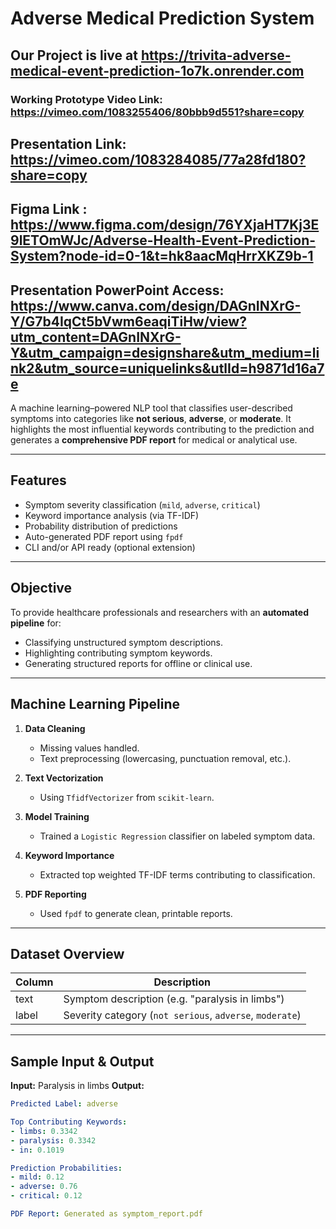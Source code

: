 #  Adverse Medical Prediction System


## Our Project is live at https://trivita-adverse-medical-event-prediction-1o7k.onrender.com

### Working Prototype Video Link: https://vimeo.com/1083255406/80bbb9d551?share=copy

## Presentation Link: https://vimeo.com/1083284085/77a28fd180?share=copy

## Figma Link : https://www.figma.com/design/76YXjaHT7Kj3E9lETOmWJc/Adverse-Health-Event-Prediction-System?node-id=0-1&t=hk8aacMqHrrXKZ9b-1

## Presentation PowerPoint Access: https://www.canva.com/design/DAGnINXrG-Y/G7b4IqCt5bVwm6eaqiTiHw/view?utm_content=DAGnINXrG-Y&utm_campaign=designshare&utm_medium=link2&utm_source=uniquelinks&utlId=h9871d16a7e

A machine learning–powered NLP tool that classifies user-described symptoms into categories like **not serious**, **adverse**, or **moderate**. It highlights the most influential keywords contributing to the prediction and generates a **comprehensive PDF report** for medical or analytical use.

---

##  Features

- Symptom severity classification (`mild`, `adverse`, `critical`)
- Keyword importance analysis (via TF-IDF)
- Probability distribution of predictions
- Auto-generated PDF report using `fpdf`
- CLI and/or API ready (optional extension)

---

##  Objective

To provide healthcare professionals and researchers with an **automated pipeline** for:

- Classifying unstructured symptom descriptions.
- Highlighting contributing symptom keywords.
- Generating structured reports for offline or clinical use.

---



##  Machine Learning Pipeline

1. **Data Cleaning**  
   - Missing values handled.
   - Text preprocessing (lowercasing, punctuation removal, etc.).

2. **Text Vectorization**  
   - Using `TfidfVectorizer` from `scikit-learn`.

3. **Model Training**  
   - Trained a `Logistic Regression` classifier on labeled symptom data.

4. **Keyword Importance**  
   - Extracted top weighted TF-IDF terms contributing to classification.

5. **PDF Reporting**  
   - Used `fpdf` to generate clean, printable reports.

---

## Dataset Overview

| Column | Description                     |
|--------|---------------------------------|
| text   | Symptom description (e.g. "paralysis in limbs") |
| label  | Severity category (`not serious`, `adverse`, `moderate`) |

---

## Sample Input & Output

**Input:**
Paralysis in limbs
**Output:**
```yaml
Predicted Label: adverse

Top Contributing Keywords:
- limbs: 0.3342
- paralysis: 0.3342
- in: 0.1019

Prediction Probabilities:
- mild: 0.12
- adverse: 0.76
- critical: 0.12

PDF Report: Generated as symptom_report.pdf
